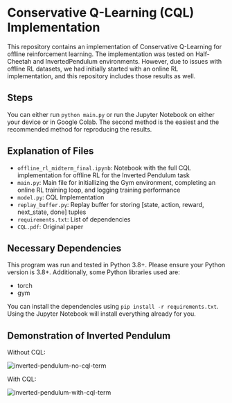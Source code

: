 # Conservative Q-Learning (CQL) Implementation

This repository contains an implementation of Conservative Q-Learning for offline reinforcement learning. The implementation was tested on Half-Cheetah and InvertedPendulum environments. However, due to issues with offline RL datasets, we had initially started with an online RL implementation, and this repository includes those results as well.

## Steps
You can either run `python main.py` or run the Jupyter Notebook on either your device or in Google Colab. The second method is the easiest and the recommended method for reproducing the results.

## Explanation of Files
- ``offline_rl_midterm_final.ipynb``: Notebook with the full CQL implementation for offline RL for the Inverted Pendulum task
- ``main.py``: Main file for initiallizing the Gym environment, completing an online RL training loop, and logging training performance
- ``model.py``: CQL Implementation
- ``replay_buffer.py``: Replay buffer for storing [state, action, reward, next_state, done] tuples
- ``requirements.txt``: List of dependencies
- ``CQL.pdf``: Original paper

## Necessary Dependencies
This program was run and tested in Python 3.8+. Please ensure your Python version is 3.8+.
Additionally, some Python libraries used are:
- torch
- gym


You can install the dependencies using `pip install -r requirements.txt`. Using the Jupyter Notebook will install everything already for you.

## Demonstration of Inverted Pendulum
Without CQL:

![inverted-pendulum-no-cql-term](https://github.com/user-attachments/assets/76703bde-f6d8-4703-b46b-32675a588ece)

With CQL:

![inverted-pendulum-with-cql-term](https://github.com/user-attachments/assets/6d428ebc-027a-451e-beb3-35ca40a5d36f)
